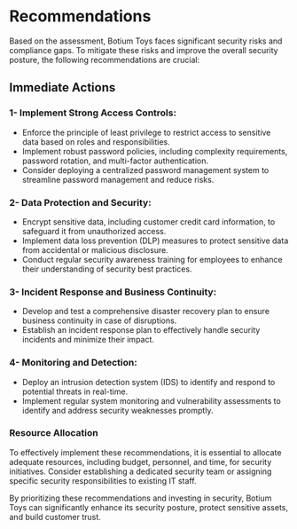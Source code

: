 # Recommendations
Based on the assessment, Botium Toys faces significant security risks and compliance gaps. To mitigate these risks and improve the overall security posture, the following recommendations are crucial:

## Immediate Actions

### 1- Implement Strong Access Controls:

- Enforce the principle of least privilege to restrict access to sensitive data based on roles and responsibilities.
- Implement robust password policies, including complexity requirements, password rotation, and multi-factor authentication.
- Consider deploying a centralized password management system to streamline password management and reduce risks.

### 2- Data Protection and Security:
- Encrypt sensitive data, including customer credit card information, to safeguard it from unauthorized access.
- Implement data loss prevention (DLP) measures to protect sensitive data from accidental or malicious disclosure.
- Conduct regular security awareness training for employees to enhance their understanding of security best practices.

### 3- Incident Response and Business Continuity:
- Develop and test a comprehensive disaster recovery plan to ensure business continuity in case of disruptions.
- Establish an incident response plan to effectively handle security incidents and minimize their impact.

### 4- Monitoring and Detection:
- Deploy an intrusion detection system (IDS) to identify and respond to potential threats in real-time.
- Implement regular system monitoring and vulnerability assessments to identify and address security weaknesses promptly.

### Resource Allocation

To effectively implement these recommendations, it is essential to allocate adequate resources, including budget, personnel, and time, for security initiatives. Consider establishing a dedicated security team or assigning specific security responsibilities to existing IT staff.

By prioritizing these recommendations and investing in security, Botium Toys can significantly enhance its security posture, protect sensitive assets, and build customer trust.
